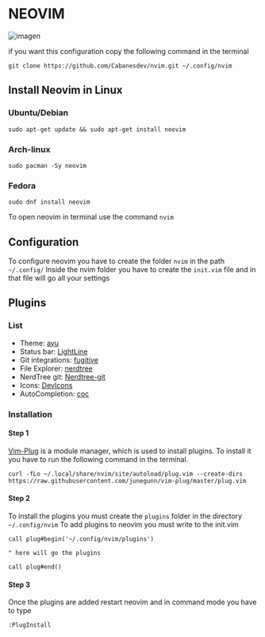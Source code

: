 # NEOVIM
![imagen](https://user-images.githubusercontent.com/71275841/124337574-9459d700-dba3-11eb-89a9-243ce4a13c4a.png)

if you want this configuration copy the following command in the terminal
~~~
git clone https://github.com/Cabanesdev/nvim.git ~/.config/nvim
~~~
## Install Neovim in Linux

### Ubuntu/Debian

~~~
sudo apt-get update && sudo apt-get install neovim
~~~

### Arch-linux

~~~
sudo pacman -Sy neovim
~~~

### Fedora

~~~
sudo dnf install neovim
~~~

To open neovim in terminal use the command `nvim`

## Configuration
To configure neovim you have to create the folder `nvim` in the path `~/.config/` 
Inside the nvim folder you have to create the `init.vim` file and in that file will go all your settings

## Plugins
### List
- Theme: [ayu](https://github.com/ayu-theme/ayu-vim)
- Status bar: [LightLine](https://github.com/itchyny/lightline.vim)
- Git integrations: [fugitive](https://github.com/tpope/vim-fugitive)
- File Explorer: [nerdtree](https://github.com/scrooloose/nerdtree)
- NerdTree git: [Nerdtree-git](https://github.com/Xuyuanp/nerdtree-git-plugin)
- Icons: [DevIcons](https://github.com/ryanoasis/vim-devicons)
- AutoCompletion: [coc](https://github.com/neoclide/coc.nvim)

### Installation

#### Step 1
[Vim-Plug](https://github.com/junegunn/vim-plug)  is a module manager, which is used to install plugins.
To install it you have to run the following command in the terminal. 
~~~
curl -fLo ~/.local/share/nvim/site/autoload/plug.vim --create-dirs https://raw.githubusercontent.com/junegunn/vim-plug/master/plug.vim
~~~

#### Step 2

To install the plugins you must create the `plugins` folder in the directory `~/.config/nvim`
To add plugins to neovim you must write to the init.vim

~~~
call plug#begin('~/.config/nvim/plugins')

" here will go the plugins 

call plug#end()
~~~

#### Step 3
Once the plugins are added restart neovim and in command mode you have to type 

~~~
:PlugInstall
~~~
